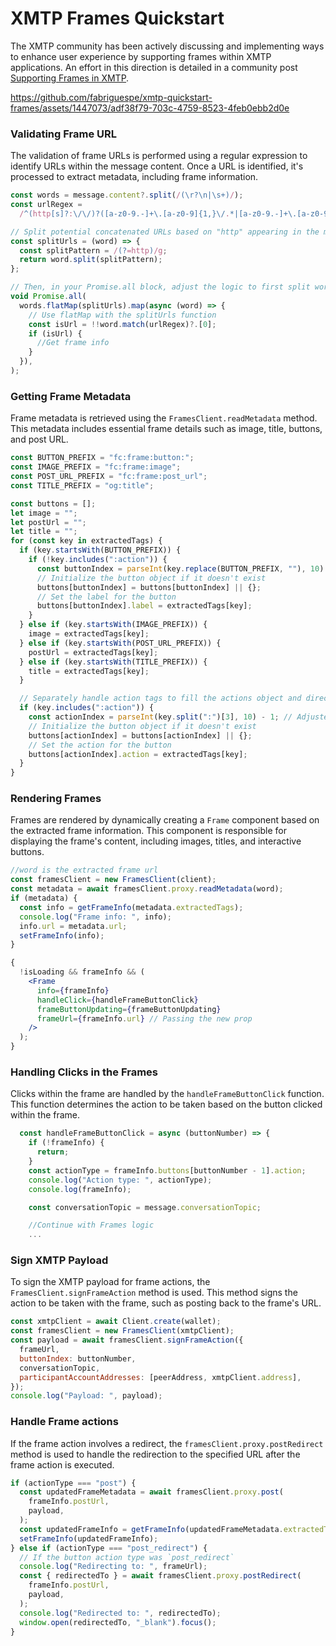 # XMTP Frames Quickstart

The XMTP community has been actively discussing and implementing ways to enhance user experience by supporting frames within XMTP applications. An effort in this direction is detailed in a community post [Supporting Frames in XMTP](https://community.xmtp.org/t/supporting-frames-in-xmtp/535).

https://github.com/fabriguespe/xmtp-quickstart-frames/assets/1447073/adf38f79-703c-4759-8523-4feb0ebb2d0e

### Validating Frame URL

The validation of frame URLs is performed using a regular expression to identify URLs within the message content. Once a URL is identified, it's processed to extract metadata, including frame information.

```jsx
const words = message.content?.split(/(\r?\n|\s+)/);
const urlRegex =
  /^(http[s]?:\/\/)?([a-z0-9.-]+\.[a-z0-9]{1,}\/.*|[a-z0-9.-]+\.[a-z0-9]{1,})$/i;

// Split potential concatenated URLs based on "http" appearing in the middle of the string
const splitUrls = (word) => {
  const splitPattern = /(?=http)/g;
  return word.split(splitPattern);
};

// Then, in your Promise.all block, adjust the logic to first split words that could be concatenated URLs
void Promise.all(
  words.flatMap(splitUrls).map(async (word) => {
    // Use flatMap with the splitUrls function
    const isUrl = !!word.match(urlRegex)?.[0];
    if (isUrl) {
      //Get frame info
    }
  }),
);
```

### Getting Frame Metadata

Frame metadata is retrieved using the `FramesClient.readMetadata` method. This metadata includes essential frame details such as image, title, buttons, and post URL.

```jsx
const BUTTON_PREFIX = "fc:frame:button:";
const IMAGE_PREFIX = "fc:frame:image";
const POST_URL_PREFIX = "fc:frame:post_url";
const TITLE_PREFIX = "og:title";

const buttons = [];
let image = "";
let postUrl = "";
let title = "";
for (const key in extractedTags) {
  if (key.startsWith(BUTTON_PREFIX)) {
    if (!key.includes(":action")) {
      const buttonIndex = parseInt(key.replace(BUTTON_PREFIX, ""), 10) - 1;
      // Initialize the button object if it doesn't exist
      buttons[buttonIndex] = buttons[buttonIndex] || {};
      // Set the label for the button
      buttons[buttonIndex].label = extractedTags[key];
    }
  } else if (key.startsWith(IMAGE_PREFIX)) {
    image = extractedTags[key];
  } else if (key.startsWith(POST_URL_PREFIX)) {
    postUrl = extractedTags[key];
  } else if (key.startsWith(TITLE_PREFIX)) {
    title = extractedTags[key];
  }

  // Separately handle action tags to fill the actions object and directly assign to buttons
  if (key.includes(":action")) {
    const actionIndex = parseInt(key.split(":")[3], 10) - 1; // Adjusted to match buttonIndex calculation
    // Initialize the button object if it doesn't exist
    buttons[actionIndex] = buttons[actionIndex] || {};
    // Set the action for the button
    buttons[actionIndex].action = extractedTags[key];
  }
}
```

### Rendering Frames

Frames are rendered by dynamically creating a `Frame` component based on the extracted frame information. This component is responsible for displaying the frame's content, including images, titles, and interactive buttons.

```jsx
//word is the extracted frame url
const framesClient = new FramesClient(client);
const metadata = await framesClient.proxy.readMetadata(word);
if (metadata) {
  const info = getFrameInfo(metadata.extractedTags);
  console.log("Frame info: ", info);
  info.url = metadata.url;
  setFrameInfo(info);
}
```

```jsx
{
  !isLoading && frameInfo && (
    <Frame
      info={frameInfo}
      handleClick={handleFrameButtonClick}
      frameButtonUpdating={frameButtonUpdating}
      frameUrl={frameInfo.url} // Passing the new prop
    />
  );
}
```

### Handling Clicks in the Frames

Clicks within the frame are handled by the `handleFrameButtonClick` function. This function determines the action to be taken based on the button clicked within the frame.

```jsx
  const handleFrameButtonClick = async (buttonNumber) => {
    if (!frameInfo) {
      return;
    }
    const actionType = frameInfo.buttons[buttonNumber - 1].action;
    console.log("Action type: ", actionType);
    console.log(frameInfo);

    const conversationTopic = message.conversationTopic;

    //Continue with Frames logic
    ...
```

### Sign XMTP Payload

To sign the XMTP payload for frame actions, the `FramesClient.signFrameAction` method is used. This method signs the action to be taken with the frame, such as posting back to the frame's URL.

```jsx
const xmtpClient = await Client.create(wallet);
const framesClient = new FramesClient(xmtpClient);
const payload = await framesClient.signFrameAction({
  frameUrl,
  buttonIndex: buttonNumber,
  conversationTopic,
  participantAccountAddresses: [peerAddress, xmtpClient.address],
});
console.log("Payload: ", payload);
```

### Handle Frame actions

If the frame action involves a redirect, the `framesClient.proxy.postRedirect` method is used to handle the redirection to the specified URL after the frame action is executed.

```jsx
if (actionType === "post") {
  const updatedFrameMetadata = await framesClient.proxy.post(
    frameInfo.postUrl,
    payload,
  );
  const updatedFrameInfo = getFrameInfo(updatedFrameMetadata.extractedTags);
  setFrameInfo(updatedFrameInfo);
} else if (actionType === "post_redirect") {
  // If the button action type was `post_redirect`
  console.log("Redirecting to: ", frameUrl);
  const { redirectedTo } = await framesClient.proxy.postRedirect(
    frameInfo.postUrl,
    payload,
  );
  console.log("Redirected to: ", redirectedTo);
  window.open(redirectedTo, "_blank").focus();
}
```
